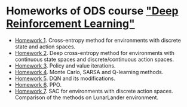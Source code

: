 # Homeworks of ODS course ["Deep Reinforcement Learning"](https://ods.ai/tracks/drlcourse23)

- [Homework 1](hw1). Cross-entropy method for environments with discrete state and action spaces.
- [Homework 2](hw2). Deep cross-entropy method for environments with continuous state spaces and discrete/continuous 
action spaces.
- [Homework 3](hw3). Policy and value iterations.
- [Homework 4](hw4). Monte Carlo, SARSA and Q-learning methods. 
- [Homework 5](hw5). DQN and its modifications.
- [Homework 6](hw6). PPO.
- [Homework 7](hw7). SAC for environments with discrete action spaces. Comparison of the methods on LunarLander 
environment.
